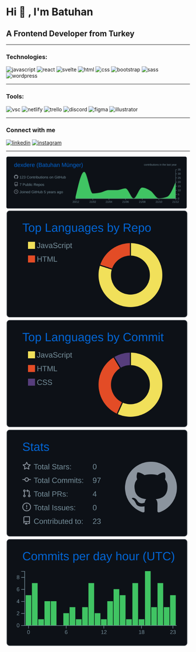 # Hi 👋 , I'm Batuhan

## A Frontend Developer from Turkey

<!-- TECHNOLOGIES -->
<hr>
<h3>Technologies:</h3>
<p>
  <img src="https://cdn.jsdelivr.net/gh/devicons/devicon/icons/javascript/javascript-original.svg" alt="javascript" width="40" height="40"/>
  <img src="https://www.vectorlogo.zone/logos/reactjs/reactjs-icon.svg" alt="react" width="40" height="40"/>
  <img src="https://upload.wikimedia.org/wikipedia/commons/1/1b/Svelte_Logo.svg" alt="svelte "width="40" height="40"/>
  <img src="https://www.vectorlogo.zone/logos/w3_html5/w3_html5-icon.svg" alt="html" width="40" height="40"/>
  <img src="https://www.vectorlogo.zone/logos/w3_css/w3_css-icon.svg" alt="css" width="40" height="40"/>
  <img src="https://cdn.jsdelivr.net/gh/devicons/devicon/icons/bootstrap/bootstrap-original.svg" alt="bootstrap" width="40" height="40"/>
  <img src="https://cdn.jsdelivr.net/gh/devicons/devicon/icons/sass/sass-original.svg" alt="sass" width="40" height="40"/>
  <img src="https://www.vectorlogo.zone/logos/wordpress/wordpress-icon.svg" alt="wordpress" width="40" height="40"/>
</p>

<!-- TOOLS -->
<hr>
<h3>Tools:</h3>
<p> 
  <img src="https://cdn.jsdelivr.net/gh/devicons/devicon/icons/vscode/vscode-original.svg" alt="vsc" width="40" height="40"/>
  <img src="https://www.vectorlogo.zone/logos/netlify/netlify-icon.svg" alt="netlify" width="40" height="40"/>
  <img src="https://cdn.jsdelivr.net/gh/devicons/devicon/icons/trello/trello-plain.svg" alt="trello" width="40" height="40"/>
  <img src="https://www.vectorlogo.zone/logos/discordapp/discordapp-tile.svg" alt="discord" width="40" height="40"/>
  <img src="https://cdn.jsdelivr.net/gh/devicons/devicon/icons/figma/figma-original.svg"alt="figma" width="40" height="40" />
  <img src="https://www.vectorlogo.zone/logos/adobe_illustrator/adobe_illustrator-icon.svg"alt="illustrator" width="40" height="40" />
</p>

<!-- CONNECTION -->
<hr>      
<h3>Connect with me</h3>
<p>
  <a href="https://www.linkedin.com/in/batuhanmunger/" target="blank"> <img src="https://cdn.jsdelivr.net/gh/devicons/devicon/icons/linkedin/linkedin-original.svg" alt="linkedin" width="40" height="40"  /></a>
  <a href="https://www.instagram.com/batuhanmunger/" target="blank"><img src="https://www.vectorlogo.zone/logos/instagram/instagram-icon.svg" alt="instagram" width="40" height="40" /></a>
</p>
<hr>
</div>

[![](https://raw.githubusercontent.com/dexdere/dexdere/master/profile-summary-card-output/github_dark/0-profile-details.svg)](https://github.com/vn7n24fzkq/github-profile-summary-cards)
[![](https://raw.githubusercontent.com/dexdere/dexdere/master/profile-summary-card-output/github_dark/1-repos-per-language.svg)](https://github.com/vn7n24fzkq/github-profile-summary-cards) [![](https://raw.githubusercontent.com/dexdere/dexdere/master/profile-summary-card-output/github_dark/2-most-commit-language.svg)](https://github.com/vn7n24fzkq/github-profile-summary-cards)
[![](https://raw.githubusercontent.com/dexdere/dexdere/master/profile-summary-card-output/github_dark/3-stats.svg)](https://github.com/vn7n24fzkq/github-profile-summary-cards) [![](https://raw.githubusercontent.com/dexdere/dexdere/master/profile-summary-card-output/github_dark/4-productive-time.svg)](https://github.com/vn7n24fzkq/github-profile-summary-cards)
